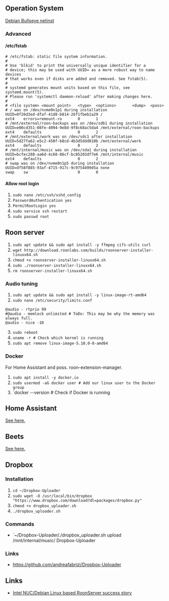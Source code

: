 ## Operation System

[Debian Bullseye netinst](https://www.debian.org/releases/bullseye/debian-installer/index.en.html)

### Advanced

#### /etc/fstab

```
# /etc/fstab: static file system information.
#
# Use 'blkid' to print the universally unique identifier for a
# device; this may be used with UUID= as a more robust way to name devices
# that works even if disks are added and removed. See fstab(5).
#
# systemd generates mount units based on this file, see systemd.mount(5).
# Please run 'systemctl daemon-reload' after making changes here.
#
# <file system> <mount point>   <type>  <options>       <dump>  <pass>
# / was on /dev/nvme0n1p1 during installation
UUID=0f26d3ed-dfaf-41d8-b814-26f1fbeb1a29 /                             ext4    errors=remount-ro       0       1
# /mnt/external/roon-backups was on /dev/sdb1 during installation
UUID=e00cd351-08fe-4094-9e8d-9f8c68ac5da4 /mnt/external/roon-backups    ext4    defaults                0       2
# /mnt/external/work was on /dev/sdc1 after installation
UUID=5d27fa62-e5c2-450f-b8cd-4b3d5ddd810b /mnt/external/work            ext4    defaults                0       2
# /mnt/internal/music was on /dev/sda1 during installation
UUID=bcfec288-aa6d-4c68-86cf-bc85203df7e6 /mnt/internal/music           ext4    defaults                0       2
# swap was on /dev/nvme0n1p5 during installation
UUID=df58f885-93af-4715-917c-9c9754499d5a none                          swap    sw                      0       0
```
#### Allow root login

1. `sudo nano /etc/ssh/sshd_config`
2. `PasswordAuthentication yes`
3. `PermitRootLogin yes`
4. `sudo service ssh restart`
5. `sudo passwd root`

## Roon server

1. `sudo apt update && sudo apt install -y ffmpeg cifs-utils curl`
2. `wget http://download.roonlabs.com/builds/roonserver-installer-linuxx64.sh`
3. `chmod +x roonserver-installer-linuxx64.sh`
4. `sudo ./roonserver-installer-linuxx64.sh`
5. `rm roonserver-installer-linuxx64.sh`

### Audio tuning

1. `sudo apt update && sudo apt install -y linux-image-rt-amd64`
2. `sudo nano /etc/security/limits.conf`
```
@audio - rtprio 99
#@audio - memlock unlimited # ToDo: This may be why the memory was always full.
@audio - nice -10
``` 
3. `sudo reboot`
4. `uname -r # Check which kernel is running`
5. `sudo apt remove linux-image-5.10.0-8-amd64`

### Docker

For Home Assistant and poss. roon-extension-manager.

1. `sudo apt install -y docker.io`
2. `sudo usermod -aG docker user # Add our linux user to the Docker group`
3. `docker --version # Check if Docker is running

## Home Assistant

[See here.](https://github.com/florib779/Roon/blob/master/articles/home-assistant-smart-home.md)

## Beets

[See here.](https://github.com/florib779/beets-config)

## Dropbox

### Installation

1. `cd ~/Dropbox-Uploader`
2. `sudo wget -O /usr/local/bin/dropbox "https://www.dropbox.com/download?dl=packages/dropbox.py"`
3. `chmod +x dropbox_uploader.sh`
4. `./dropbox_uploader.sh`

### Commands

* `~/Dropbox-Uploader/./dropbox_uploader.sh upload /mnt/internal/music/ Dropbox-Uploader

### Links

* https://github.com/andreafabrizi/Dropbox-Uploader

## Links

* [Intel NUC/Debian Linux based RoonServer success story](https://community.roonlabs.com/t/intel-nuc-debian-linux-based-roonserver-success-story/14074)
